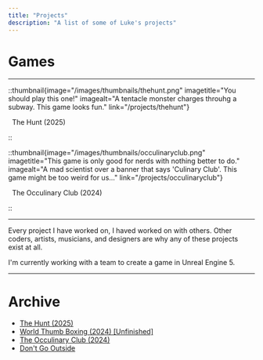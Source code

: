 ```yaml
---
title: "Projects"
description: "A list of some of Luke's projects"
---
```


<h1>Games</h1>

<hr />

::thumbnail{image="/images/thumbnails/thehunt.png" imagetitle="You should play this one!" imagealt="A tentacle monster charges throuhg a subway. This game looks fun." link="/projects/thehunt"}

<div class="thumb-desc">
    <p class="underline"> &nbsp; The Hunt (2025)</p>
</div>
::

::thumbnail{image="/images/thumbnails/occulinaryclub.png" imagetitle="This game is only good for nerds with nothing better to do." imagealt="A mad scientist over a banner that says 'Culinary Club'. This game might be too weird for us..." link="/projects/occulinaryclub"}

<div class="thumb-desc">
    <p class="underline"> &nbsp; The Occulinary Club (2024)</p>
</div>
::

<hr />

Every project I have worked on, I haved worked on with others. Other coders, artists, musicians, and designers are why any of these projects exist at all.

I'm currently working with a team to create a game in Unreal Engine 5.

<hr />

<h1>Archive</h1>

<ul>
<li><a class="buttonlink" href="/projects/thehunt">The Hunt (2025)</a></li>
<li><a class="buttonlink" href="/projects/worldthumbboxing">World Thumb Boxing (2024) [Unfinished]</a></li>
<li><a class="buttonlink" href="/projects/occulinaryclub">The Occulinary Club (2024)</a></li>
<li><a class="buttonlink" href="/projects/dontgooutside">Don't Go Outside</a></li>
</ul>
